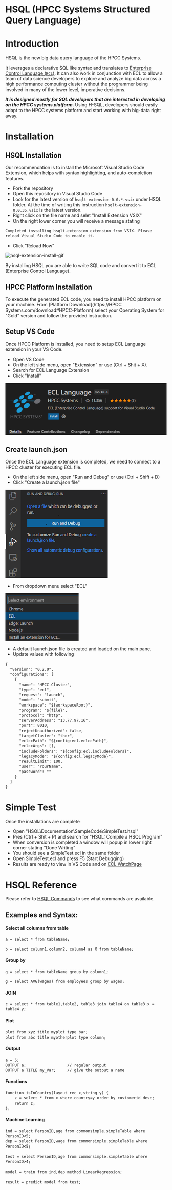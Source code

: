 # HSQL (HPCC Systems Structured Query Language)

# Introduction

HSQL is the new big data query language of the HPCC Systems.

It leverages a declarative SQL like syntax and translates to [Enterprise Control Language (`ECL`)](<https://en.wikipedia.org/wiki/ECL_(data-centric_programming_language)>). It can also work in conjunction with ECL to allow a team of data science developers to explore and analyze big data across a high performance computing cluster without the programmer being involved in many of the lower level, imperative decisions.

<b><i>It is designed mostly for SQL developers that are interested in developing on the HPCC systems platform.</i> </b>Using H-SQL, developers should easily adapt to the HPCC systems platform and start working with big-data right away.

# Installation 

## HSQL Installation

Our recommendation is to install the Microsoft Visual Studio Code Extension, which helps with syntax highlighting, and auto-completion features.

- Fork the repository
- Open this repository in Visual Studio Code
- Look for the latest version of `hsqlt-extension-0.0.*.vsix` under HSQL folder. At the time of writing this instruction `hsqlt-extension-0.0.35.vsix` is the latest version. 
- Right click on the file name and selet "Install Extension VSIX"
- On the right lower corner you will receive a message stating 
```
Completed installing hsqlt-extension extension from VSIX. Please reload Visual Studio Code to enable it.
```
- Click "Reload Now"

<!-- ![Giffy_To_Test](.\hsqlt\Animations_Gif\hsql-extention-install.gif) -->

![hsql-extension-install-gif](https://github.com/hpcc-systems/HSQL/blob/dev/hsqlt/Animations_Gif/hsql-extention-install.gif "Logo Title Text 1")

<!-- https://raw.githubusercontent.com/hpcc-systems/HSQL/dev/hsqlt/Animations_Gif/hsql-extention-install.gif?token=AA6IUHCJLEOMQZHB4YF2EV3BLR4PY -->

By installing HSQL you are able to write SQL code and convert it to ECL (Enterprise Control Language).

## HPCC Platform Installation

To execute the generated ECL code, you need to install HPCC platform on your machine.
From [Platform Download](https://HPCC Systems.com/download#HPCC-Platform) select your Operating System for "Gold" version and follow the provided instruction. 

## Setup VS Code

Once HPCC Platform is installed, you need to setup ECL Language extension in your VS Code. 

- Open VS Code
- On the left side menu, open "Extension" or use (Ctrl + Shit + X). 
- Search for ECL Language Extension 
- Click  "Install"


![ECL Extension](./Documentation/Images/ECL_Extension.png)



## Create launch.json
Once the ECL Language extension is completed, we need to connect to a HPCC cluster for executing ECL file. 

- On the left side menu, open "Run and Debug" or use (Ctrl + Shift + D)
- Click "Create a launch.json file" 

![Run And Debug](./Documentation/Images/RunAndDebug.png)

- From dropdown menu select "ECL"

![Run And Debug](./Documentation/Images/ECLOption.png)

- A default launch.json file is created and loaded on the main pane. 
- Update values with following 
```
{
  "version": "0.2.0",
  "configurations": [
    {
      "name": "HPCC-Cluster",
      "type": "ecl",
      "request": "launch",
      "mode": "submit",
      "workspace": "${workspaceRoot}",
      "program": "${file}",
      "protocol": "http",
      "serverAddress": "13.77.97.16",
      "port": 8010,
      "rejectUnauthorized": false,
      "targetCluster": "thor",
      "eclccPath": "${config:ecl.eclccPath}",
      "eclccArgs": [],
      "includeFolders": "${config:ecl.includeFolders}",
      "legacyMode": "${config:ecl.legacyMode}",
      "resultLimit": 100,
      "user": "YourName",
      "password": ""
    }
  ]
}

```

# Simple Test

Once the installations are complete
- Open "HSQL\Documentation\SampleCode\SimpleTest.hsql"
- Pres (Ctrl + Shit + P) and search for "HSQL: Compile a HSQL Program"
- When conversion is completed a window will popup in lower right corner stating "Done Writing"
- You should see a SimpleTest.ecl in the same folder
- Open SimpleTest.ecl and press F5 (Start Debugging)
- Results are ready to view in VS Code and on [ECL WatchPage](http://13.77.97.16:8010/#/stub/ECL)

# HSQL Reference 

Please refer to [HSQL Commands](https://github.com/hpcc-systems/HSQL/blob/master/hsqlt/notes/syntax.md#select-all-columns-from-table) to see what commands are available. 

## Examples and Syntax:

#### Select all columns from table

```hsql
a = select * from tableName;
```


```hsql
b = select column1,column2, column4 as X from tableName;
```

#### Group by

```hsql
g = select * from tableName group by column1;
```

```hsql
g = select AVG(wages) from employees group by wages;
```

#### JOIN

```hsql
c = select * from table1,table2, table3 join table4 on table3.x = table4.y;
```
#### Plot 

```hsql
plot from xyz title myplot type bar;
plot from abc title myotherplot type column;
```

#### Output

```
a = 5;
OUTPUT a;                  // regular output
OUTPUT a TITLE my_Var;     // give the output a name
```

#### Functions


```
function isInCountry(layout rec x,string y) {
    z = select * from x where country=y order by customerid desc;
    return z;
};
```

#### Machine Learning

```hsql
ind = select PersonID,age from commonsimple.simpleTable where PersonID<5;
dep = select PersonID,wage from commonsimple.simpleTable where PersonID<5;

test = select PersonID,age from commonsimple.simpleTable where PersonID>4;

model = train from ind,dep method LinearRegression;

result = predict model from test;
```
